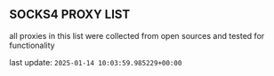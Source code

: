 ## SOCKS4 PROXY LIST

all proxies in this list were collected from open sources and tested for functionality

last update: `2025-01-14 10:03:59.985229+00:00`